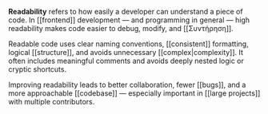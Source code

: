 **Readability** refers to how easily a developer can understand a piece of code. In [[frontend]] development — and programming in general — high readability makes code easier to debug, modify, and [[Συντήρηση]].

Readable code uses clear naming conventions, [[consistent]] formatting, logical [[structure]], and avoids unnecessary [[complex|complexity]]. It often includes meaningful comments and avoids deeply nested logic or cryptic shortcuts.

Improving readability leads to better collaboration, fewer [[bugs]], and a more approachable [[codebase]] — especially important in [[large projects]] with multiple contributors.